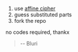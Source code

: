 1. use [affine cipher](https://www.dcode.fr/affine-cipher)
2. guess substituted parts
3. fork the repo

no codes required, thankx
> -- Bluri

